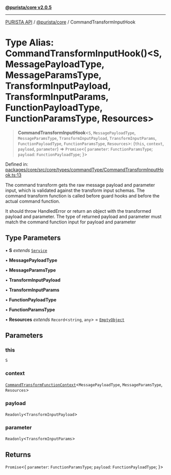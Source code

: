 [**@purista/core v2.0.5**](../README.md)

***

[PURISTA API](../../../packages.md) / [@purista/core](../README.md) / CommandTransformInputHook

# Type Alias: CommandTransformInputHook()\<S, MessagePayloadType, MessageParamsType, TransformInputPayload, TransformInputParams, FunctionPayloadType, FunctionParamsType, Resources\>

> **CommandTransformInputHook**\<`S`, `MessagePayloadType`, `MessageParamsType`, `TransformInputPayload`, `TransformInputParams`, `FunctionPayloadType`, `FunctionParamsType`, `Resources`\>: (`this`, `context`, `payload`, `parameter`) => `Promise`\<\{ `parameter`: `FunctionParamsType`; `payload`: `FunctionPayloadType`; \}\>

Defined in: [packages/core/src/core/types/commandType/CommandTransformInputHook.ts:13](https://github.com/puristajs/purista/blob/master/packages/core/src/core/types/commandType/CommandTransformInputHook.ts#L13)

The command transform gets the raw message payload and parameter input, which is validated against the transform input schemas.
The command transform function is called before guard hooks and before the actual command function.

It should throw HandledError or return an object with the transformed payload and parameter.
The type of returned payload and parameter must match the command function input for payload and parameter

## Type Parameters

• **S** *extends* [`Service`](../classes/Service.md)

• **MessagePayloadType**

• **MessageParamsType**

• **TransformInputPayload**

• **TransformInputParams**

• **FunctionPayloadType**

• **FunctionParamsType**

• **Resources** *extends* `Record`\<`string`, `any`\> = [`EmptyObject`](EmptyObject.md)

## Parameters

### this

`S`

### context

[`CommandTransformFunctionContext`](CommandTransformFunctionContext.md)\<`MessagePayloadType`, `MessageParamsType`, `Resources`\>

### payload

`Readonly`\<`TransformInputPayload`\>

### parameter

`Readonly`\<`TransformInputParams`\>

## Returns

`Promise`\<\{ `parameter`: `FunctionParamsType`; `payload`: `FunctionPayloadType`; \}\>
